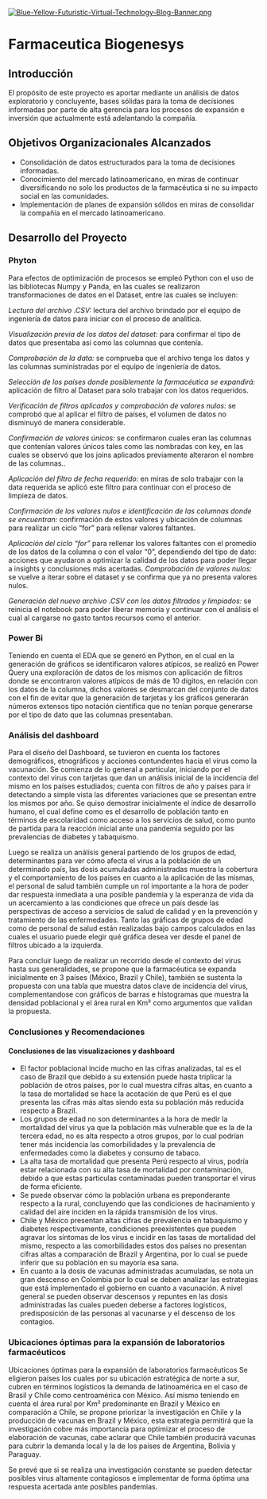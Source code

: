 [![Blue-Yellow-Futuristic-Virtual-Technology-Blog-Banner.png](https://i.postimg.cc/tChDwmxC/Blue-Yellow-Futuristic-Virtual-Technology-Blog-Banner.png)](https://postimg.cc/QHdpWmmR)

# Farmaceutica Biogenesys

## Introducción
El propósito de este proyecto es aportar mediante un análisis de datos exploratorio y concluyente, bases sólidas para la toma de decisiones informadas por parte de alta gerencia para los procesos de expansión e inversión que actualmente está adelantando la compañía. 

## Objetivos Organizacionales Alcanzados
- Consolidación de datos estructurados para la toma de decisiones informadas.
- Conocimiento del mercado latinoamericano, en miras de continuar diversificando no solo los productos de la farmacéutica si no su impacto social en las comunidades. 
- Implementación de planes de expansión sólidos en miras de consolidar la compañía en el mercado latinoamericano.

## Desarrollo del Proyecto

### Phyton
Para efectos de optimización de procesos se empleó Python con el uso de las bibliotecas Numpy y Panda, en las cuales se realizaron transformaciones de datos en el Dataset, entre las cuales se incluyen:

*Lectura del archivo .CSV:* lectura del archivo brindado por el equipo de ingeniería de datos para iniciar con el proceso de analitica. 

*Visualización previa de los datos del dataset:* para confirmar el tipo de datos que presentaba así como las columnas que contenía.

*Comprobación de la data:* se comprueba que el archivo tenga los datos y las columnas suministradas por el equipo de ingeniería de datos.

*Selección de los países donde posiblemente la farmacéutica se expandirá:* aplicación de filtro al Dataset para solo trabajar con los datos requeridos.

*Verificación de filtros aplicados y comprobación de valores nulos:* se comprobó que al aplicar el filtro de países, el volumen de datos no disminuyó de manera considerable. 

*Confirmación de valores únicos:* se confirmaron cuales eran las columnas que contenían valores únicos tales como las nombradas con key, en las cuales se observó que los joins aplicados previamente alteraron el nombre de las columnas..  

*Aplicación del filtro de fecha requerido:* en miras de solo trabajar con la data requerida se aplicó este filtro para continuar con el proceso de limpieza de datos. 

*Confirmación de los valores nulos e identificación de las columnas donde se encuentran:* confirmación de estos valores y ubicación de columnas para realizar un ciclo “for” para rellenar valores faltantes. 

*Aplicación del ciclo “for”* para rellenar los valores faltantes con el promedio de los datos de la columna o con el valor “0”, dependiendo del tipo de dato: acciones que ayudaron a optimizar la calidad de los datos para poder llegar a insights y conclusiones más acertadas.
*Comprobación de valores nulos:* se vuelve a iterar sobre el dataset y se confirma que ya no presenta valores nulos. 

*Generación del nuevo archivo .CSV con los datos filtrados y limpiados:* se reinicia el notebook para poder liberar memoria y continuar con el análisis el cual al cargarse no gasto tantos recursos como el anterior. 

### Power Bi
Teniendo en cuenta el EDA que se generó en Python, en el cual en la generación de gráficos se identificaron valores atípicos, se realizó en Power Query una exploración de datos de los mismos con aplicación de filtros donde se encontraron valores atípicos de más de 10 dígitos, en relación con los datos de la columna, dichos valores se desmarcan del conjunto de datos con el fin de evitar que la generación de tarjetas y los gráficos generarán números extensos tipo notación científica que no tenían porque generarse por el tipo de dato que las columnas presentaban.

### Análisis del dashboard

Para el diseño del Dashboard, se tuvieron en cuenta los factores demográficos, etnográficos y acciones contundentes hacia el virus como la vacunación. 
Se comienza de lo general a particular, iniciando por el contexto del virus con tarjetas que dan un análisis inicial de la incidencia del mismo en los países estudiados; cuenta con filtros de año y países para ir detectando a simple vista  las diferentes variaciones que se presentan entre los mismos por año.  Se quiso demostrar inicialmente el índice de desarrollo humano, el cual define como es el desarrollo de población tanto en términos de escolaridad como acceso a los servicios de salud, como punto de partida para la reacción inicial ante una pandemia seguido por las prevalencias de diabetes y tabaquismo.

Luego se realiza un análisis general partiendo de los grupos de edad, determinantes para ver cómo afecta el virus a la población de un determinado país, las dosis acumuladas administradas muestra la cobertura y el comportamiento de los países en cuanto a la aplicación de las mismas, el personal de salud también cumple un rol importante  a la hora de poder dar respuesta inmediata a una posible pandemia y la esperanza de vida da un acercamiento a las condiciones que ofrece un país desde las perspectivas de acceso a servicios de salud de calidad y en la prevención y tratamiento de las enfermedades. Tanto las gráficas de grupos de edad como de personal de salud están realizadas bajo campos calculados en las cuales el usuario puede elegir qué gráfica desea ver desde el panel de filtros ubicado a la izquierda. 

Para concluir luego de realizar un recorrido desde el contexto del virus hasta sus generalidades, se propone que la farmacéutica se expanda inicialmente en 3 países (México, Brazil y Chile), también se sustenta la propuesta con una tabla que muestra datos clave de incidencia del virus, complementandose con gráficos de barras e histogramas que muestra la densidad poblacional y el área rural en Km² como argumentos que validan la propuesta. 

### Conclusiones y Recomendaciones

#### Conclusiones de las visualizaciones y dashboard

- El factor poblacional incide mucho en las cifras analizadas, tal es el caso de Brazil que debido a su extensión puede hasta triplicar la población de otros países, por lo cual muestra cifras altas, en cuanto a la tasa de mortalidad se hace la acotación de que Perú es el que presenta las cifras más altas siendo esta su población más reducida respecto a Brazil.
- Los grupos de edad no son determinantes a la hora de medir la mortalidad del virus ya que la población más vulnerable que es la de la tercera edad, no es alta respecto a otros grupos, por lo cual podrían tener más incidencia las comorbilidades y la prevalencia de enfermedades como la diabetes y consumo de tabaco.
- La alta tasa de mortalidad que presenta Perú respecto al virus, podría estar relacionada con su alta tasa de mortalidad por contaminación, debido a que estas partículas contaminadas pueden transportar el virus de forma eficiente.
- Se puede observar cómo la población urbana es preponderante respecto a la rural, concluyendo que las condiciones de hacinamiento y calidad del aire inciden en la rápida transmisión de los virus.
- Chile y México presentan altas cifras de prevalencia en tabaquismo y diabetes respectivamente, condiciones preexistentes que pueden agravar los síntomas de los virus e incidir en las tasas de mortalidad del mismo, respecto a las comorbilidades estos dos países no presentan cifras altas a comparación de Brazil y Argentina, por lo cual se puede inferir que su población en su mayoría esa sana.
- En cuanto a la dosis de vacunas administradas acumuladas, se nota un gran descenso en Colombia por lo cual se deben analizar las estrategias que está implementado el gobierno en cuanto a vacunación. A nivel general se pueden observar descensos y repuntes en las dosis administradas las cuales pueden deberse a factores logísticos, predisposición de las personas al vacunarse y el descenso de los contagios.

### Ubicaciones óptimas para la expansión de laboratorios farmacéuticos

Ubicaciones óptimas para la expansión de laboratorios farmacéuticos
Se eligieron países los cuales por su ubicación estratégica de norte a sur, cubren en términos logísticos la demanda de latinoamérica en el caso de Brasil y Chile como centroamérica  con México. Así mismo teniendo en cuenta el área rural por Km² predominante en Brazil y México en comparación a Chile, se propone priorizar la investigación en Chile y la producción de vacunas en Brazil y México, esta estrategia permitirá que la investigación cobre más importancia para optimizar el proceso de elaboración de vacunas, cabe aclarar que Chile también producirá vacunas para cubrir la demanda local y la de los países de Argentina, Bolivia y Paraguay. 

Se prevé que si se realiza una investigación constante se pueden detectar posibles virus altamente contagiosos e implementar de forma óptima una respuesta acertada ante posibles pandemias. 






